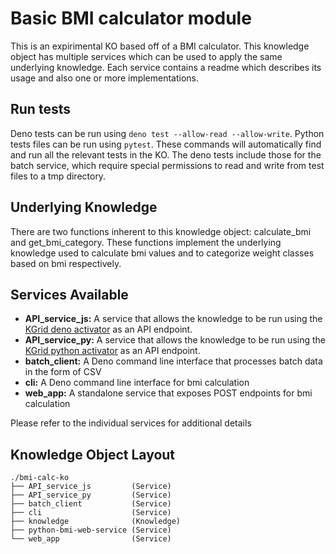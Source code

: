 # Basic BMI calculator module
This is an expirimental KO based off of a BMI calculator. This knowledge object has multiple services which can be used to apply the same underlying knowledge. Each service contains a readme which describes its usage and also one or more implementations.

## Run tests
Deno tests can be run using ```deno test --allow-read --allow-write```. Python tests files can be run using ```pytest```. These commands will automatically find and run all the relevant tests in the KO. The deno tests include those for the batch service, which require special permissions to read and write from test files to a tmp directory. 

## Underlying Knowledge
There are two functions inherent to this knowledge object: calculate_bmi and get_bmi_category. These functions implement the underlying knowledge used to calculate bmi values and to categorize weight classes based on bmi respectively.
## Services Available
- **API_service_js:** A service that allows the knowledge to be run using the [KGrid deno activator](https://github.com/kgrid/javascript-activator) as an API endpoint.
- **API_service_py:** A service that allows the knowledge to be run using the [KGrid python activator](https://github.com/kgrid/python-activator) as an API endpoint.
- **batch_client:** A Deno command line interface that processes batch data in the form of CSV
- **cli:** A Deno command line interface for bmi calculation
- **web_app:** A standalone service that exposes POST endpoints for bmi calculation

Please refer to the individual services for additional details

## Knowledge Object Layout
```
./bmi-calc-ko
├── API_service_js         (Service)
├── API_service_py         (Service)
├── batch_client           (Service)
├── cli                    (Service)
├── knowledge              (Knowledge)
├── python-bmi-web-service (Service)
└── web_app                (Service)
```
